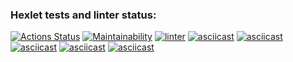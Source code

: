 ### Hexlet tests and linter status:
[![Actions Status](https://github.com/di8ry/python-project-lvl1/workflows/hexlet-check/badge.svg)](https://github.com/di8ry/python-project-lvl1/actions)
[![Maintainability](https://api.codeclimate.com/v1/badges/f7c8142602b655d675c0/maintainability)](https://codeclimate.com/github/di8ry/python-project-lvl1/maintainability)
[![linter](https://github.com/di8ry/python-project-lvl1/actions/workflows/linter.yml/badge.svg)](https://github.com/di8ry/python-project-lvl1/actions/workflows/linter.yml)
[![asciicast](https://asciinema.org/a/2Bf7NNBHDnoEDW8bnPpPXlXKx.svg)](https://asciinema.org/a/2Bf7NNBHDnoEDW8bnPpPXlXKx)
[![asciicast](https://asciinema.org/a/V050A7vDRCbL7mo9dKHgYq2mY.svg)](https://asciinema.org/a/V050A7vDRCbL7mo9dKHgYq2mY)
[![asciicast](https://asciinema.org/a/zRQ8NR4J6UY9MF4HWxZERSpgI.svg)](https://asciinema.org/a/zRQ8NR4J6UY9MF4HWxZERSpgI)
[![asciicast](https://asciinema.org/a/QWrANoYi6AYyhukBM29JxXlvV.svg)](https://asciinema.org/a/QWrANoYi6AYyhukBM29JxXlvV)
[![asciicast](https://asciinema.org/a/k9biT1zijAQge5wYWROukmjlb.svg)](https://asciinema.org/a/k9biT1zijAQge5wYWROukmjlb)
